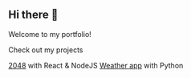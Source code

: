 ## Hi there 👋

Welcome to my portfolio! 

Check out my projects 

[2048](https://github.com/samposihvola/2048) with React & NodeJS 
[Weather app](https://github.com/samposihvola/weather-app) with Python
